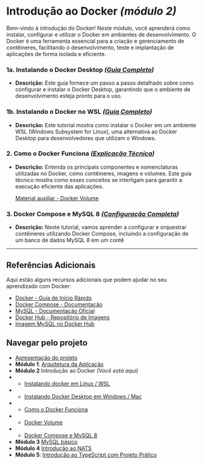 # Introdução ao Docker *(módulo 2)*

Bem-vindo à introdução do Docker! Neste módulo, você aprenderá como instalar, configurar e utilizar o Docker em ambientes de desenvolvimento. O Docker é uma ferramenta essencial para a criação e gerenciamento de contêineres, facilitando o desenvolvimento, teste e implantação de aplicações de forma isolada e eficiente.

### 1a. Instalando o Docker Desktop *([Guia Completo](./1-instalando-docker-desktop.md))*

- **Descrição:** Este guia fornece um passo a passo detalhado sobre como configurar e instalar o Docker Desktop, garantindo que o ambiente de desenvolvimento esteja pronto para o uso.

### 1b. Instalando o Docker no WSL *([Guia Completo](./1-instalar-wsl-e-docker.md))*

- **Descrição:** Este tutorial mostra como instalar o Docker em um ambiente WSL (Windows Subsystem for Linux), uma alternativa ao Docker Desktop para desenvolvedores que utilizam o Windows.

### 2. Como o Docker Funciona *([Explicação Técnica](./2-como-docker-funciona.md))*

- **Descrição:** Entenda os principais componentes e nomenclaturas utilizadas no Docker, como contêineres, imagens e volumes. Este guia técnico mostra como esses conceitos se interligam para garantir a execução eficiente das aplicações.

    [Material auxiliar - Docker Volume](./2-docker-volume.md)

### 3. Docker Compose e MySQL 8 *([Configuração Completa](./3-docker-compose-e-mysql.md))*

- **Descrição:** Neste tutorial, vamos aprender a configurar e orquestrar contêineres utilizando Docker Compose, incluindo a configuração de um banco de dados MySQL 8 em um contê

---

## Referências Adicionais

Aqui estão alguns recursos adicionais que podem ajudar no seu aprendizado com Docker:

- [Docker - Guia de Início Rápido](https://docs.docker.com/get-started/)
- [Docker Compose - Documentação](https://docs.docker.com/compose/)
- [MySQL - Documentação Oficial](https://dev.mysql.com/doc/)
- [Docker Hub - Repositório de Imagens](https://hub.docker.com/)
- [Imagem MySQL no Docker Hub](https://hub.docker.com/_/mysql)

## Navegar pelo projeto
- [Apresentação do projeto](../README.md)
- **Módulo 1**: [Arquitetura da Aplicação](../dia1/README.md)
- **Módulo 2** Introdução ao Docker *(Você está aqui)*
- - [Instalando docker em Linux / WSL](./1-instalar-wsl-e-docker.md)
- - [Instalando Docker Desktop em Windows / Mac](./1-instalando-docker-desktop.md)
- - [Como o Docker Funciona](./2-como-docker-funciona.md)
- - [Docker Volume](./2-docker-volume.md)
- - [Docker Compose e MySQL 8](./3-docker-compose-e-mysql.md)
- **Módulo 3** [MySQL básico](./dia3/README.md)
- **Módulo 4** [Introdução ao NATS](./dia4/README.md)
- **Módulo 5**: [Introdução ao TypeScript com Projeto Prático](./dia5/README.md)